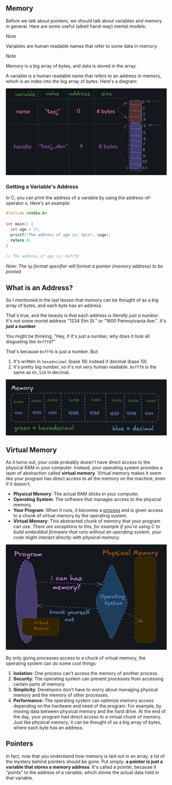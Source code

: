## Memory
Before we talk about pointers, we should talk about variables and memory in general. Here are some useful (albeit hand-way) mental models:

> [!NOTE]
> Variables are human readable names that refer to some data in memory.

> [!NOTE]
> Memory is a big array of bytes, and data is stored in the array.

A variable is a human readable name that refers to an address in memory, which is an index into the big array of bytes. Here's a diagram:

![](attachments/Pasted%20image%2020241004235647.png)

### Getting a Variable's Address
In C, you can print the address of a variable by using the address-of-operator `&`. Here's an example:

```c
#include <stdio.h>

int main() {
  int age = 37;
  printf("The address of age is: %p\n", &age);
  return 0;
}

// The address of age is: 0xfff8
```

*Note: The `%p` format specifier will format a pointer (memory address) to be printed.*

## What is an Address?
So I mentioned in the last lesson that memory can be thought of as a big array of bytes, and each byte has an address.

That's true, and the beauty is that each address is *literally just a number*. It's not some *mortal* address "1234 Elm St." or "1600 Pennsylvania Ave.". It's **just a number**.

You might be thinking, "Hey, if it's just a number, why does it look all disgusting like `0xfff8`?"

That's because `0xfff8` *is* just a number. But:
1. It's written in `hexadecimal` (base 16) instead if decimal (base 10).
2. It's pretty big number, so it's not very human readable. `0xfff8` is the same as `65,528` in decimal.

![](attachments/Pasted%20image%2020241004235717.png)

## Virtual Memory
As it turns out, your code probably doesn't have direct access to the physical RAM in your computer.
Instead, your operating system provides a layer of abstraction called **virtual memory**. Virtual memory makes it seem like your program has direct access to all the memory on the machine, even if it doesn't.
- **Physical Memory**: The actual RAM sticks in your computer.
- **Operating System**: The software that manages access to the physical memory.
- **Your Program**: When it runs, it becomes a <u>process</u> and is given access to a chunk of virtual memory by the operating system.
- **Virtual Memory**: This abstracted chunk of memory that your program can use.
*There are exceptions to this, for example if you're using C to build embedded firmware that runs without an operating system, your code might interact directly with physical memory.*

![](attachments/Pasted%20image%2020241004235727.png)

By only giving processes access to a chuck of virtual memory, the operating system can do some cool things:
1. **Isolation**: One process can't access the memory of another process.
2. **Security**: The operating system can prevent processes from accessing certain parts of memory.
3. **Simplicity**: Developers don't have to worry about managing physical memory and the memory of other processes.
4. **Performance:** The operating system can optimize memory access depending on the hardware and need of the program. For example, by moving data between physical memory and the hard drive.
At the end of the day, your program had direct access to a virtual chunk of memory. Just like physical memory, it can be thought of as a big array of bytes, where each byte has an address.

## Pointers
In fact, now that you understand how memory is laid out in an array, a lot of the mystery behind pointers should be gone. Put simply: **a pointer is just a variable that stores a memory address**. It's called a pointer, because it "points" to the address of a variable, which stores the actual data held in that variable.